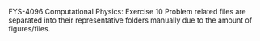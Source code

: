 FYS-4096 Computational Physics: Exercise 10
Problem related files are separated into their representative folders manually due to the amount of figures/files.